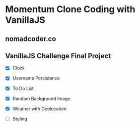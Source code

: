 # Momentum Clone Coding with VanillaJS

## nomadcoder.co

## VanillaJS Challenge Final Project

- [x] Clock
- [x] Username Persistance
- [x] To Do List
- [x] Random Background Image
- [x] Weather with Geolocation

- [ ] Styling
